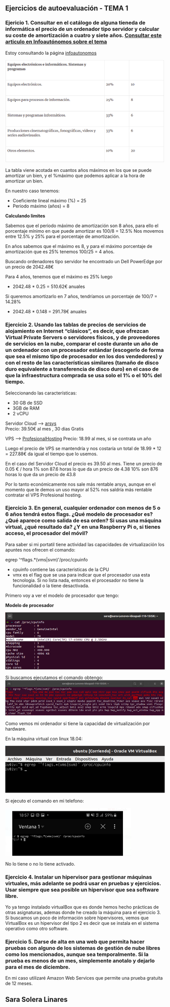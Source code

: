 ## Ejercicios de autoevaluación - TEMA 1



### Ejericio 1. Consultar en el catálogo de alguna tieneda de informática el precio de un ordenador tipo servidor y calcular su coste de amortización a cuatro y siete años. [Consultar este articulo en Infoautónomos sobre el tema](https://www.infoautonomos.com/consultas-a-la-comunidad/988/)

Estoy consultando la página [infoautonomos](https://www.infoautonomos.com/contabilidad/tablas-de-amortizacion-para-los-bienes-de-una-empresa/)

![](img/tabla.png)

La tabla viene acotada en cuantos años máximos en los que se puede amortizar un bien, y el %máximo que podemos aplicar a la hora de amortizar un bien.

En nuestro caso tenemos:
 - Coeficiente lineal máximo (%) = 25
 - Periodo máximo (años) = 8

**Calculando limites**

Sabemos que el periodo máximo de amortización son 8 años, para ello el porcentaje mínimo en que puede amortizar es 100/8 = 12.5%
Nos movemos entre 12.5% y 25% para el porcentaje de amortización.

En años sabemos que el máximo es 8, y para el máximo porcentaje de amortización que es 25% tenemos 100/25 = 4 años.

Buscando ordenadores tipo servidor he encontrado un Dell PowerEdge por un precio de 2042.48€

Para 4 años, tenemos que el máximo es 25% luego
 - 2042.48 * 0.25 = 510.62€ anuales

 Si queremos amortizarlo en 7 años, tendríamos un porcentaje de 100/7 = 14.28%
 - 2042.48 * 0.148 = 291.78€ anuales

 ### Ejercicio 2. Usando las tablas de precios de servicios de alojamiento en Internet “clásicos”, es decir, que ofrezcan Virtual Private Servers o servidores físicos, y de proveedores de servicios en la nube, comparar el coste durante un año de un ordenador con un procesador estándar (escogerlo de forma que sea el mismo tipo de procesador en los dos vendedores) y con el resto de las características similares (tamaño de disco duro equivalente a transferencia de disco duro) en el caso de que la infraestructura comprada se usa solo el 1% o el 10% del tiempo.

Seleccionando las características:
 - 30 GB de SSD
 - 3GB de RAM
 - 2 vCPU

Servidor Cloud --> [arsys](https://www.arsys.es/servidores/cloud?s=cpc&c=315965763&a=19240941603&gclid=EAIaIQobChMI_pvC-KCT7AIVl_dRCh2cPQanEAAYASAAEgIW9PD_BwE)        
Precio: 39.50€ al mes , 30 dias Gratis

VPS -->  [ProfesionalHosting](https://www.profesionalhosting.com/servidores-virtuales-ssd/)
Precio: 18.99 al mes, si se contrata un año

Luego el precio de VPS se mantendría y nos costaría un total de 18.99 * 12 = 227.88€ da igual el tiempo que lo usemos.

En el caso del Servidor Cloud el precio es 39.50 al mes.
Tiene un precio de 0.05 € / hora
1% son 87.6 horas lo que da un precio de 4.38
10% son 876 horas lo que da un precio de 43.8

Por lo tanto económicamente nos sale más rentable arsys, aunque en el momento que le demos un uso mayor al 52% nos saldría más rentable contratar el VPS Profesional hosting. 

### Ejercicio 3. En general, cualquier ordenador con menos de 5 o 6 años tendrá estos flags. ¿Qué modelo de procesador es? ¿Qué aparece como salida de esa orden? Si usas una máquina virtual, ¿qué resultado da? ¿Y en una Raspberry Pi o, si tienes acceso, el procesador del móvil?
Para saber si mi portatil tiene actividad las capacidades de virtualización los apuntes nos ofrecen el comando:

egrep '^flags.*(vms|svm)'/proc/cpuinfo

 - cpuinfo contiene las caracteristicas de la CPU
 - vmx es el flag que se usa para indicar que el procesador usa esta tecnologia.
Si no lista nada, entonces el procesador no tiene la funcionalidad o la tiene desactivada.

Primero voy a ver el modelo de procesador que tengo:

**Modelo de procesador** 

![](img/modelo_proc.png)

Si buscamos ejecutamos el comando obtengo:
![](img/vmx.png)

Como vemos mi ordenador si tiene la capacidad de virtualización por hardware.

En la máquina virtual con  linux 18.04:

![](img/vm.png)

Si ejecuto el comando en mi telefono:

![](img/movil.png)

No lo tiene o no lo tiene activado.

### Ejercicio 4. Instalar un hipervisor para gestionar máquinas virtuales, más adelante se podrá usar en pruebas y ejercicios. Usar siempre que sea posible un hipervisor que sea software libre.
Yo ya tengo instalado virtualBox que es donde hemos hecho prácticas de otras asignaturas, ademas donde he creado la máquina para el ejercicio 3.
Si buscamos un poco de información sobre hipervisores, vemos que VirtualBox es un hipervisor del tipo 2 es decir que se instala en el sistema operativo como otro software.

### Ejercicio 5. Darse de alta en una web que permita hacer pruebas con alguno de los sistemas de gestión de nube libres como los mencionados, aunque sea temporalmente. Si la prueba es menos de un mes, simplemente anotalo y dejarlo para el mes de diciembre.

En mi caso utilizaré Amazon Web Services que permite una prueba gratuita de 12 meses.

## Sara Solera Linares